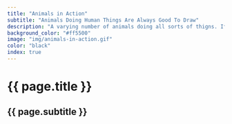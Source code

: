 ```yaml
---
title: "Animals in Action"
subtitle: "Animals Doing Human Things Are Always Good To Draw"
description: "A varying number of animals doing all sorts of thigns. If you don’t know what to draw, write, or create, start here."
background_color: "#ff5500"
image: "img/animals-in-action.gif"
color: "black"
index: true
---
```

# {{ page.title }}
## {{ page.subtitle }}

<p class="_random random"
	data-child="span"
	data-params='{"min": 2, "max": 11}'
	data-template="[[ numbers ]] [[ animals-plural ]] [[ verbs ]]"></p>
	
